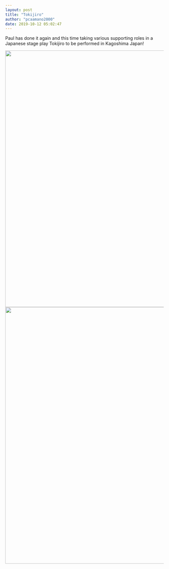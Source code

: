 ```yaml
---
layout: post
title: "Tokijiro"
author: "pcaamano2000"
date: 2019-10-12 05:02:47
---
```

Paul has done it again and this time taking various supporting roles in a Japanese stage play Tokijiro to be performed in Kagoshima Japan!

                                                                                                                                
  <img width="650" height="816" src="{{ site.baseurl }}/img/portfolio/tokijiroPoster.jpg">                                                                                                                                         
  <img width="650" height="816" src="{{ site.baseurl }}/img/portfolio/tokiBack.jpg">
